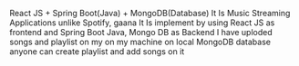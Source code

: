 React JS + Spring Boot(Java) + MongoDB(Database)
It Is Music Streaming Applications unlike Spotify, gaana
It Is implement by using React JS as frontend and  Spring Boot Java, Mongo DB as Backend
I have uploded songs and playlist on my on my machine on local MongoDB database anyone can create playlist and add songs on it
